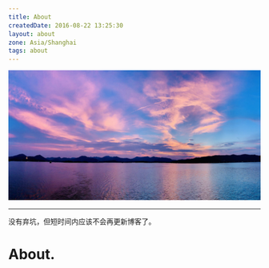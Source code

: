```yaml
---
title: About
createdDate: 2016-08-22 13:25:30
layout: about
zone: Asia/Shanghai
tags: about
---
```


!["West Lake"](images/westlake.jpg "West Lake")

----
<!--aplayer
{
    "name": "尼尔机械纪元 Nier Automata - Soundtrack Medley",
    "artist": "Animenz",
    "theme": "#F6890E",
    "url": "https://music.starry-s.xyz/music/0f0e_0758_070b_8de6859a81025aae1e540aed59439f48.m4a",
    "cover": "https://music.starry-s.xyz/music/cover/109951163092751719.jpg"
}
-->

没有弃坑，但短时间内应该不会再更新博客了。

# About.

